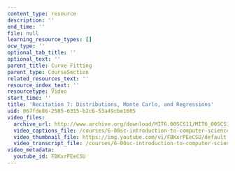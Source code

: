 ```yaml
---
content_type: resource
description: ''
end_time: ''
file: null
learning_resource_types: []
ocw_type: ''
optional_tab_title: ''
optional_text: ''
parent_title: Curve Fitting
parent_type: CourseSection
related_resources_text: ''
resource_index_text: ''
resourcetype: Video
start_time: ''
title: 'Recitation 7: Distributions, Monte Carlo, and Regressions'
uid: 867fde86-2585-6315-b2c6-53a49cbe1605
video_files:
  archive_url: http://www.archive.org/download/MIT6.00SCS11/MIT6_00SCS11_rec07_300k.mp4
  video_captions_file: /courses/6-00sc-introduction-to-computer-science-and-programming-spring-2011/e6b6e9e265d651e99d2c7248c40e38eb_FBKxrPEeCSU.vtt
  video_thumbnail_file: https://img.youtube.com/vi/FBKxrPEeCSU/default.jpg
  video_transcript_file: /courses/6-00sc-introduction-to-computer-science-and-programming-spring-2011/c5a062873092252467699276c34e340f_FBKxrPEeCSU.pdf
video_metadata:
  youtube_id: FBKxrPEeCSU
---
```

